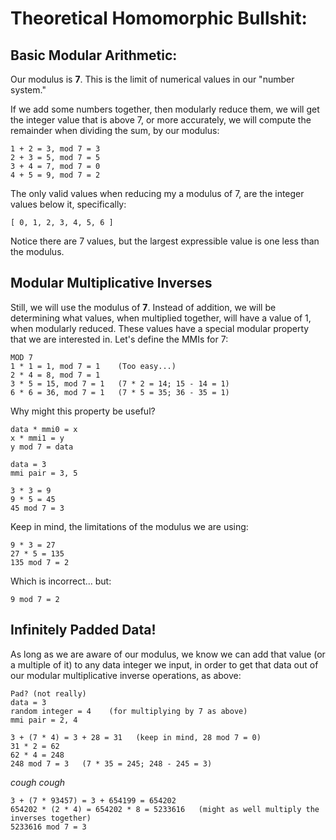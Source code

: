 # Theoretical Homomorphic Bullshit:

## Basic Modular Arithmetic:

Our modulus is **7**. This is the limit of numerical values in our "number system."

If we add some numbers together, then modularly reduce them, we will get the integer value that is above 7, or more accurately, we will compute the remainder when dividing the sum, by our modulus:

```
1 + 2 = 3, mod 7 = 3
2 + 3 = 5, mod 7 = 5
3 + 4 = 7, mod 7 = 0
4 + 5 = 9, mod 7 = 2
```

The only valid values when reducing my a modulus of 7, are the integer values below it, specifically:

```
[ 0, 1, 2, 3, 4, 5, 6 ]
```

Notice there are 7 values, but the largest expressible value is one less than the modulus.

## Modular Multiplicative Inverses

Still, we will use the modulus of **7**. Instead of addition, we will be determining what values, when multiplied together, will have a value of 1, when modularly reduced. These values have a special modular property that we are interested in. Let's define the MMIs for 7:

```
MOD 7
1 * 1 = 1, mod 7 = 1    (Too easy...)
2 * 4 = 8, mod 7 = 1
3 * 5 = 15, mod 7 = 1   (7 * 2 = 14; 15 - 14 = 1)
6 * 6 = 36, mod 7 = 1   (7 * 5 = 35; 36 - 35 = 1)
```

Why might this property be useful?

```
data * mmi0 = x
x * mmi1 = y
y mod 7 = data

data = 3
mmi pair = 3, 5

3 * 3 = 9
9 * 5 = 45
45 mod 7 = 3
```

Keep in mind, the limitations of the modulus we are using:

```
9 * 3 = 27
27 * 5 = 135
135 mod 7 = 2
```

Which is incorrect... but:

```
9 mod 7 = 2
```

## Infinitely Padded Data!

As long as we are aware of our modulus, we know we can add that value (or a multiple of it) to any data integer we input, in order to get that data out of our modular multiplicative inverse operations, as above:

```
Pad? (not really)
data = 3
random integer = 4    (for multiplying by 7 as above)
mmi pair = 2, 4

3 + (7 * 4) = 3 + 28 = 31   (keep in mind, 28 mod 7 = 0)
31 * 2 = 62
62 * 4 = 248
248 mod 7 = 3   (7 * 35 = 245; 248 - 245 = 3)
```

*cough cough*

```
3 + (7 * 93457) = 3 + 654199 = 654202
654202 * (2 * 4) = 654202 * 8 = 5233616   (might as well multiply the inverses together)
5233616 mod 7 = 3
```
